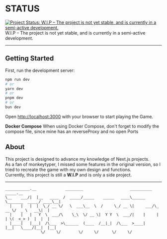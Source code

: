 # STATUS
[![Project Status: W.I.P – The project is not yet stable, and is currently in a semi-active development.](https://www.repostatus.org/badges/latest/wip.svg)]() </br>
W.I.P – The project is not yet stable, and is currently in a semi-active development.

---

## Getting Started

First, run the development server:

```bash
npm run dev
# or
yarn dev
# or
pnpm dev
# or
bun dev
```

Open [http://localhost:3000](http://localhost:3000) with your browser to start playing the Game.

**Docker Compose**
When using Docker Compose, don't forget to modify the compose file, since mine has an reverseProxy and no open Ports

## About

This project is designed to advance my knowledge of Next.js projects. </br>
As a fan of monkeytyper, I missed some features in the original version, so I tried to recreate the game with my own design and functions. </br>
Currently, this project is still a **W.I.P** and is only a side project.

---

```text
___________.__             ________                     __________                _____.__ 
\__    ___/|  |__   ____  /  _____/_____    _____   ____\______   \_______  _____/ ____\__|
  |    |   |  |  \_/ __ \/   \  ___\__  \  /     \_/ __ \|     ___/\_  __ \/  _ \   __\|  |
  |    |   |   Y  \  ___/\    \_\  \/ __ \|  Y Y  \  ___/|    |     |  | \(  <_> )  |  |  |
  |____|   |___|  /\___  >\______  (____  /__|_|  /\___  >____|     |__|   \____/|__|  |__|
                \/     \/        \/     \/      \/     \/
```
